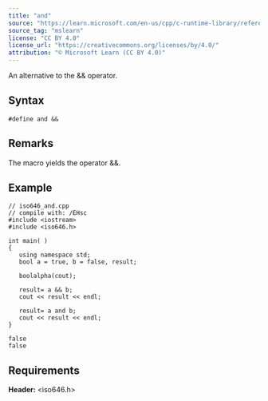 ```yaml
---
title: "and"
source: "https://learn.microsoft.com/en-us/cpp/c-runtime-library/reference/and?view=msvc-170"
source_tag: "mslearn"
license: "CC BY 4.0"
license_url: "https://creativecommons.org/licenses/by/4.0/"
attribution: "© Microsoft Learn (CC BY 4.0)"
---
```

An alternative to the && operator.

## Syntax

```
#define and &&
```

## Remarks

The macro yields the operator &&.

## Example

```
// iso646_and.cpp
// compile with: /EHsc
#include <iostream>
#include <iso646.h>

int main( )
{
   using namespace std;
   bool a = true, b = false, result;

   boolalpha(cout);

   result= a && b;
   cout << result << endl;

   result= a and b;
   cout << result << endl;
}
```

```
false
false
```

## Requirements

**Header:** <iso646.h>